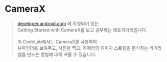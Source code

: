 # CameraX
> [developer.android.com](https://developer.android.com) 에 작성되어 있는 <br>
> Getting Started with CameraX를 보고 공부하는 레포지터리입니다.<br><br>
> 이 CodeLab에서는 CameraX를 사용하여 <br>
> 뷰파인더를 보여주고, 사진을 찍고, 카메라의 이미지 스트림을 분석하는 카메라 앱을 만드는 방법에 대해 배울 수 있습니다.
